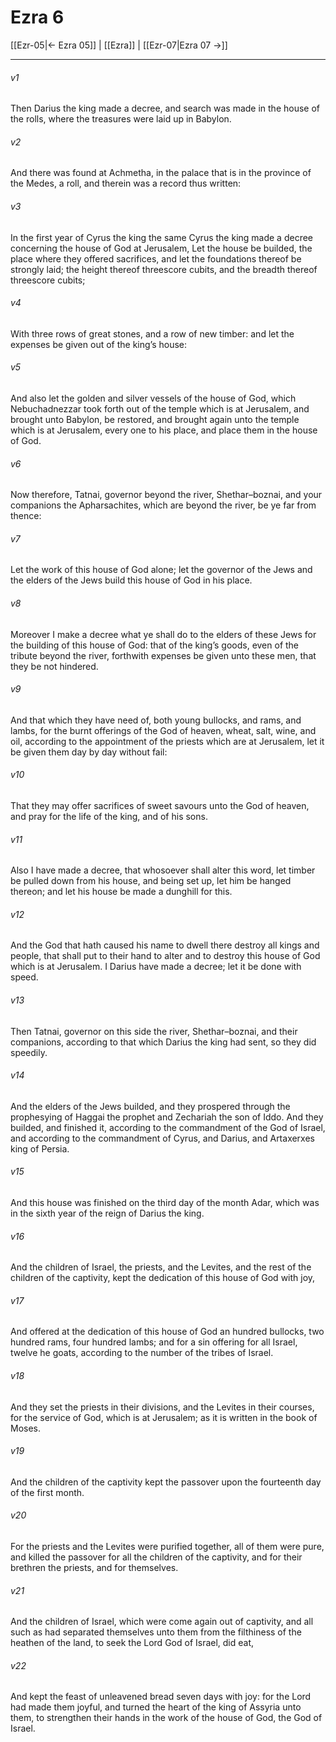 # Ezra 6

[[Ezr-05|← Ezra 05]] | [[Ezra]] | [[Ezr-07|Ezra 07 →]]
***

###### v1
Then Darius the king made a decree, and search was made in the house of the rolls, where the treasures were laid up in Babylon.
###### v2
And there was found at Achmetha, in the palace that is in the province of the Medes, a roll, and therein was a record thus written:
###### v3
In the first year of Cyrus the king the same Cyrus the king made a decree concerning the house of God at Jerusalem, Let the house be builded, the place where they offered sacrifices, and let the foundations thereof be strongly laid; the height thereof threescore cubits, and the breadth thereof threescore cubits;
###### v4
With three rows of great stones, and a row of new timber: and let the expenses be given out of the king’s house:
###### v5
And also let the golden and silver vessels of the house of God, which Nebuchadnezzar took forth out of the temple which is at Jerusalem, and brought unto Babylon, be restored, and brought again unto the temple which is at Jerusalem, every one to his place, and place them in the house of God.
###### v6
Now therefore, Tatnai, governor beyond the river, Shethar–boznai, and your companions the Apharsachites, which are beyond the river, be ye far from thence:
###### v7
Let the work of this house of God alone; let the governor of the Jews and the elders of the Jews build this house of God in his place.
###### v8
Moreover I make a decree what ye shall do to the elders of these Jews for the building of this house of God: that of the king’s goods, even of the tribute beyond the river, forthwith expenses be given unto these men, that they be not hindered.
###### v9
And that which they have need of, both young bullocks, and rams, and lambs, for the burnt offerings of the God of heaven, wheat, salt, wine, and oil, according to the appointment of the priests which are at Jerusalem, let it be given them day by day without fail:
###### v10
That they may offer sacrifices of sweet savours unto the God of heaven, and pray for the life of the king, and of his sons.
###### v11
Also I have made a decree, that whosoever shall alter this word, let timber be pulled down from his house, and being set up, let him be hanged thereon; and let his house be made a dunghill for this.
###### v12
And the God that hath caused his name to dwell there destroy all kings and people, that shall put to their hand to alter and to destroy this house of God which is at Jerusalem. I Darius have made a decree; let it be done with speed.
###### v13
Then Tatnai, governor on this side the river, Shethar–boznai, and their companions, according to that which Darius the king had sent, so they did speedily.
###### v14
And the elders of the Jews builded, and they prospered through the prophesying of Haggai the prophet and Zechariah the son of Iddo. And they builded, and finished it, according to the commandment of the God of Israel, and according to the commandment of Cyrus, and Darius, and Artaxerxes king of Persia.
###### v15
And this house was finished on the third day of the month Adar, which was in the sixth year of the reign of Darius the king.
###### v16
And the children of Israel, the priests, and the Levites, and the rest of the children of the captivity, kept the dedication of this house of God with joy,
###### v17
And offered at the dedication of this house of God an hundred bullocks, two hundred rams, four hundred lambs; and for a sin offering for all Israel, twelve he goats, according to the number of the tribes of Israel.
###### v18
And they set the priests in their divisions, and the Levites in their courses, for the service of God, which is at Jerusalem; as it is written in the book of Moses.
###### v19
And the children of the captivity kept the passover upon the fourteenth day of the first month.
###### v20
For the priests and the Levites were purified together, all of them were pure, and killed the passover for all the children of the captivity, and for their brethren the priests, and for themselves.
###### v21
And the children of Israel, which were come again out of captivity, and all such as had separated themselves unto them from the filthiness of the heathen of the land, to seek the Lord God of Israel, did eat,
###### v22
And kept the feast of unleavened bread seven days with joy: for the Lord had made them joyful, and turned the heart of the king of Assyria unto them, to strengthen their hands in the work of the house of God, the God of Israel. 

